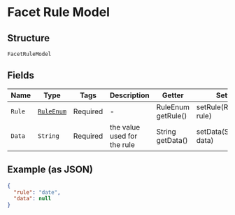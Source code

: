 
# Facet Rule Model

## Structure

`FacetRuleModel`

## Fields

| Name | Type | Tags | Description | Getter | Setter |
|  --- | --- | --- | --- | --- | --- |
| `Rule` | [`RuleEnum`](../../doc/models/rule-enum.md) | Required | - | RuleEnum getRule() | setRule(RuleEnum rule) |
| `Data` | `String` | Required | the value used for the rule | String getData() | setData(String data) |

## Example (as JSON)

```json
{
  "rule": "date",
  "data": null
}
```


